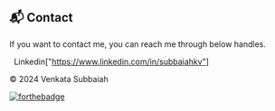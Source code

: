 <h2>📬 Contact</h2>


If you want to contact me, you can reach me through below handles.

&nbsp;&nbsp;Linkedin["https://www.linkedin.com/in/subbaiahkv"]

© 2024 Venkata Subbaiah


[![forthebadge](https://forthebadge.com/images/badges/built-with-love.svg)](https://forthebadge.com)
